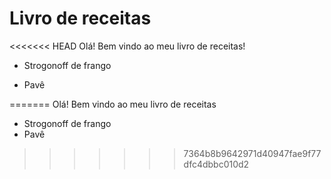 # Livro de receitas

<<<<<<< HEAD
Olá! Bem vindo ao meu livro de receitas!

- Strogonoff de frango

- Pavê

  

=======
Olá! Bem vindo ao meu livro de receitas 

- Strogonoff de frango
- Pavê
>>>>>>> 7364b8b9642971d40947fae9f77dfc4dbbc010d2
